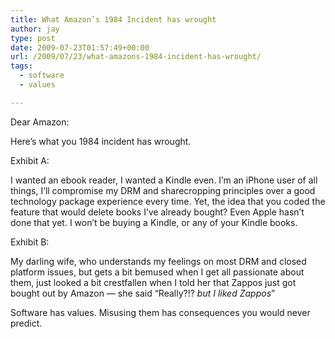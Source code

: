 ```yaml
---
title: What Amazon’s 1984 Incident has wrought
author: jay
type: post
date: 2009-07-23T01:57:49+00:00
url: /2009/07/23/what-amazons-1984-incident-has-wrought/
tags:
  - software
  - values

---
```

Dear Amazon:

Here’s what you 1984 incident has wrought.

Exhibit A:

I wanted an ebook reader, I wanted a Kindle even. I’m an iPhone user of all things, I’ll compromise my DRM and sharecropping principles over a good technology package experience every time. Yet, the idea that you coded the feature that would delete books I’ve already bought? Even Apple hasn’t done that yet. I won’t be buying a Kindle, or any of your Kindle books.

Exhibit B:

My darling wife, who understands my feelings on most DRM and closed platform issues, but gets a bit bemused when I get all passionate about them, just looked a bit crestfallen when I told her that Zappos just got bought out by Amazon — she said “Really?!? _but I liked Zappos_”

Software has values. Misusing them has consequences you would never predict.